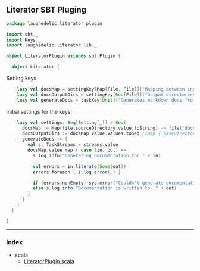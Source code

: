 ## Literator SBT Pluging

```scala
package laughedelic.literator.plugin

import sbt._
import Keys._
import laughedelic.literator.lib._

object LiteratorPlugin extends sbt.Plugin {

  object Literator {
```

Setting keys

```scala
    lazy val docsMap = settingKey[Map[File, File]]("Mapping between input source and output docs directories")
    lazy val docsOutputDirs = settingKey[Seq[File]]("Output directories for the generated documentation")
    lazy val generateDocs = taskKey[Unit]("Generates markdown docs from code using literator tool")
```

Initial settings for the keys:

```scala
    lazy val settings: Seq[Setting[_]] = Seq(
      docsMap := Map(file(sourceDirectory.value.toString) -> file("docs/src/"))
    , docsOutputDirs := docsMap.value.values.toSeq //map { baseDirectory.value / _.toString }
    , generateDocs := { 
        val s: TaskStreams = streams.value
        docsMap.value map { case (in, out) =>
          s.log.info("Generating documentation for " + in)

          val errors = in.literate(Some(out))
          errors foreach { s.log.error(_) }

          if (errors.nonEmpty) sys.error("Couldn't generate documentation due to parsing errors")
          else s.log.info("Documentation is written to  " + out)
        }
      }
    )
  }

}

```


------

### Index

+ scala
  + [LiteratorPlugin.scala][LiteratorPlugin.scala]

[LiteratorPlugin.scala]: LiteratorPlugin.scala.md